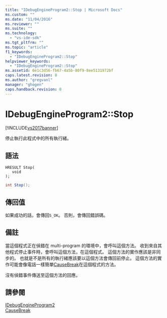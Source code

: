 ```yaml
---
title: "IDebugEngineProgram2::Stop | Microsoft Docs"
ms.custom: ""
ms.date: "11/04/2016"
ms.reviewer: ""
ms.suite: ""
ms.technology: 
  - "vs-ide-sdk"
ms.tgt_pltfrm: ""
ms.topic: "article"
f1_keywords: 
  - "IDebugEngineProgram2::Stop"
helpviewer_keywords: 
  - "IDebugEngineProgram2::Stop"
ms.assetid: 6e1c3d56-fb67-4a5b-80f9-8ee5131972bf
caps.latest.revision: 8
ms.author: "gregvanl"
manager: "ghogen"
caps.handback.revision: 8
---
```

# IDebugEngineProgram2::Stop
[!INCLUDE[vs2017banner](../../../code-quality/includes/vs2017banner.md)]

停止執行此程式中的所有執行緒。  
  
## 語法  
  
```cpp#  
HRESULT Stop(   
   void   
);  
```  
  
```c#  
int Stop();  
```  
  
## 傳回值  
 如果成功的話，會傳回`S_OK`。 否則，會傳回錯誤碼。  
  
## 備註  
 當這個程式正在偵錯在 multi\-program 的環境中，會呼叫這個方法。  收到來自其他程式停止事件時，會呼叫這個方法，在這個程式。  這個方法的實作應該是非同步的。 也就是不是所有的執行緒應該要以這個方法會傳回前停止。  這個方法的實作可能會像電話一樣簡單[CauseBreak](../../../extensibility/debugger/reference/idebugprogram2-causebreak.md)在這個程式的方法。  
  
 沒有偵錯事件傳送至這個方法的回應。  
  
## 請參閱  
 [IDebugEngineProgram2](../../../extensibility/debugger/reference/idebugengineprogram2.md)   
 [CauseBreak](../../../extensibility/debugger/reference/idebugprogram2-causebreak.md)